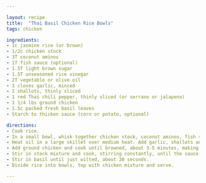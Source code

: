```yaml
---

layout: recipe
title:  "Thai Basil Chicken Rice Bowls"
tags: chicken

ingredients:
- 1c jasmine rice (or brown)
- 1/2c chicken stock
- 3T coconut aminos
- 1T fish sauce (optional)
- 1.5T light brown sugar
- 1.5T unseasoned rice vinegar
- 2T vegetable or olive oil
- 3 cloves garlic, minced
- 2 shallots, thinly sliced
- 1 red Thai chili pepper, thinly sliced (or serrano or jalapeno)
- 1 1/4 lbs ground chicken
- 1.5c packed fresh basil leaves
- Starch to thicken sauce (corn or potato, optional)

directions:
- Cook rice.
- In a small bowl, whisk together chicken stock, coconut aminos, fish sauce, brown sugar and vinegar; set aside.
- Heat oil in a large skillet over medium heat. Add garlic, shallots and chili pepper. Cook, stirring frequently, until fragrant, about 1-2 minutes.
- Add ground chicken and cook until browned, about 3-5 minutes, making sure to crumble the chicken as it cooks; drain excess fat.
- Stir in stock mixture and cook, stirring constantly, until the sauce has thickened, about 2-3 minutes. Optionally thicken with water and starch.
- Stir in basil until just wilted, about 30 seconds.
- Divide rice into bowls, top with chicken mixture and serve.

---
```

